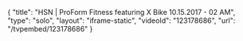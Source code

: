 {
    "title": "HSN | ProForm Fitness featuring X Bike 10.15.2017 - 02 AM",
    "type": "solo",
    "layout": "iframe-static",
    "videoId": "123178686",
    "url": "\/tvpembed\/123178686"
}